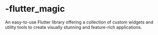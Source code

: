 # -flutter_magic
An easy-to-use Flutter library offering a collection of custom widgets and utility tools to create visually stunning and feature-rich applications.
